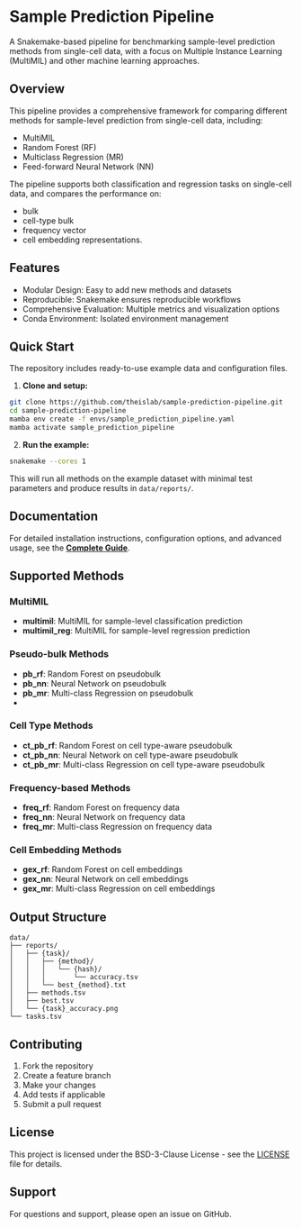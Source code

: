 # Sample Prediction Pipeline

A Snakemake-based pipeline for benchmarking sample-level prediction methods from single-cell data, with a focus on Multiple Instance Learning (MultiMIL) and other machine learning approaches.

## Overview

This pipeline provides a comprehensive framework for comparing different methods for sample-level prediction from single-cell data, including:

- MultiMIL
- Random Forest (RF)
- Multiclass Regression (MR)
- Feed-forward Neural Network (NN)

The pipeline supports both classification and regression tasks on single-cell data, and compares the performance on:
- bulk
- cell-type bulk
- frequency vector
- cell embedding
representations.

## Features

- Modular Design: Easy to add new methods and datasets
- Reproducible: Snakemake ensures reproducible workflows
- Comprehensive Evaluation: Multiple metrics and visualization options
- Conda Environment: Isolated environment management

## Quick Start

The repository includes ready-to-use example data and configuration files.

1. **Clone and setup:**
```bash
git clone https://github.com/theislab/sample-prediction-pipeline.git
cd sample-prediction-pipeline
mamba env create -f envs/sample_prediction_pipeline.yaml
mamba activate sample_prediction_pipeline
```

2. **Run the example:**
```bash
snakemake --cores 1
```

This will run all methods on the example dataset with minimal test parameters and produce results in `data/reports/`.

## Documentation

For detailed installation instructions, configuration options, and advanced usage, see the **[Complete Guide](docs/usage.md)**.

## Supported Methods

### MultiMIL
- **multimil**: MultiMIL for sample-level classification prediction
- **multimil_reg**: MultiMIL for sample-level regression prediction

### Pseudo-bulk Methods
- **pb_rf**: Random Forest on pseudobulk
- **pb_nn**: Neural Network on pseudobulk
- **pb_mr**: Multi-class Regression on pseudobulk
- 
### Cell Type  Methods
- **ct_pb_rf**: Random Forest on cell type-aware pseudobulk
- **ct_pb_nn**: Neural Network on cell type-aware pseudobulk 
- **ct_pb_mr**: Multi-class Regression on cell type-aware pseudobulk 

### Frequency-based Methods
- **freq_rf**: Random Forest on frequency data
- **freq_nn**: Neural Network on frequency data
- **freq_mr**: Multi-class Regression on frequency data

### Cell Embedding Methods
- **gex_rf**: Random Forest on cell embeddings
- **gex_nn**: Neural Network on cell embeddings
- **gex_mr**: Multi-class Regression on cell embeddings

## Output Structure

```
data/
├── reports/
│   ├── {task}/
│   │   ├── {method}/
│   │   │   └── {hash}/
│   │   │       └── accuracy.tsv
│   │   └── best_{method}.txt
│   ├── methods.tsv
│   ├── best.tsv
│   └── {task}_accuracy.png
└── tasks.tsv
```

## Contributing

1. Fork the repository
2. Create a feature branch
3. Make your changes
4. Add tests if applicable
5. Submit a pull request

<!-- ## Citation

If you use this pipeline in your research, please cite:

```bibtex
@software{sample_prediction_pipeline,
  title={Sample Prediction Pipeline: A Snakemake-based framework for sample-level prediction benchmarking},
  author={Anastasia Litinetskaya},
  year={2025},
  url={https://github.com/theislab/sample-prediction-pipeline}
}
``` -->

## License

This project is licensed under the BSD-3-Clause License - see the [LICENSE](LICENSE) file for details.

## Support

For questions and support, please open an issue on GitHub. 
